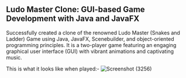 ## Ludo Master Clone: GUI-based Game Development with Java and JavaFX

Successfully created a clone of the renowned Ludo Master (Snakes and Ladder) Game using
Java, JavaFX, Scenebuilder, and object-oriented programming principles. It is a two-player
game featuring an engaging graphical user interface (GUI) with vibrant animations and
captivating music.

This is what it looks like when played:-
![Screenshot (3256)](https://github.com/kshitij171/Snake-and-Ladders-JavaFx/assets/88544175/0b827722-0970-4654-bca1-14fa52458942)

